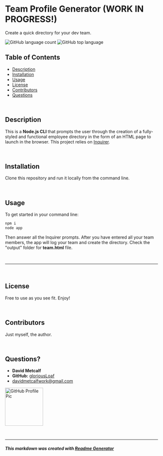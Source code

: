 
# Team Profile Generator   (WORK IN PROGRESS!)
Create a quick directory for your dev team.

![GitHub language count](https://img.shields.io/github/languages/count/gloriousLoaf/Team-Profile-Generator)
![GitHub top language](https://img.shields.io/github/languages/top/gloriousLoaf/Team-Profile-Generator)

## Table of Contents
* [Description](#-description)
* [Installation](#-installation)
* [Usage](#-usage)
* [License](#-license)
* [Contributors](#-contributors)
* [Questions](#-questions)
<p>&nbsp;</p>

## Description
This is a **Node.js CLI** that prompts the user through the creation of a fully-styled and functional employee directory in the form of an HTML page to launch in the browser. This project relies on [Inquirer](https://www.npmjs.com/package/inquirer "Inquirer.js at npmjs.org").
<p>&nbsp;</p>

## Installation
Clone this repository and run it locally from the command line.
<p>&nbsp;</p>

## Usage
To get started in your command line:
```bash
npm i
node app
```
Then answer all the Inquirer prompts. After you have entered all your team members, the app will log your team and create the directory. Check the "output" folder for **team.html** file.
<p>&nbsp;</p>

---
<p>&nbsp;</p>

## License
Free to use as you see fit. Enjoy!
<p>&nbsp;</p>

## Contributors
Just myself, the author.
<p>&nbsp;</p>

## Questions?
  * **David Metcalf**
  * **GitHub:** [gloriousLoaf](https://github.com/gloriousLoaf)
  * <davidmetcalfwork@gmail.com>

<img src="https://github.com/gloriousLoaf.png" alt="GitHub Profile Pic" width="125" height="125">
<p>&nbsp;</p>

---

##### This markdown was created with [Readme Generator](https://github.com/gloriousLoaf/Readme-Generator)
